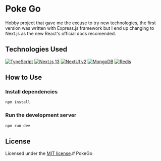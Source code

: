# Poke Go

Hobby project that gave me the excuse to try new technologies, the first version was written with Express.js framework but I end up changing to Next.js as the new React's official docs recomended.


## Technologies Used

[![TypeScript](https://img.shields.io/badge/typescript-0067a5?style=for-the-badge&logo=typescript&logoColor=white&labelColor=101010)]()
[![Next.js 13](https://img.shields.io/badge/next.js-000000?style=for-the-badge&logo=next.js&logoColor=white&labelColor=101010)](https://nextjs.org/docs/getting-started)
[![NextUI v2](https://img.shields.io/badge/nextui-000000?style=for-the-badge&logo=next.js&logoColor=white&labelColor=101010)](https://nextui.org)
[![MongoDB](https://img.shields.io/badge/MongoDB-47A248?style=for-the-badge&logo=mongodb&logoColor=white&labelColor=101010)]()
[![Redis](https://img.shields.io/badge/Redis-A41E11?style=for-the-badge&logo=redis&logoColor=white&labelColor=101010)]()

## How to Use
### Install dependencies
```bash
npm install
```
### Run the development server

```bash
npm run dev
```

## License

Licensed under the [MIT license](https://github.com/nextui-org/next-app-template/blob/main/LICENSE).# PokeGo
